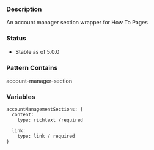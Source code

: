 ### Description
An account manager section wrapper for How To Pages

### Status
* Stable as of 5.0.0

### Pattern Contains
account-manager-section

### Variables
~~~
accountManagementSections: {
  content:
    type: richtext /required

  link:
    type: link / required
}
~~~
